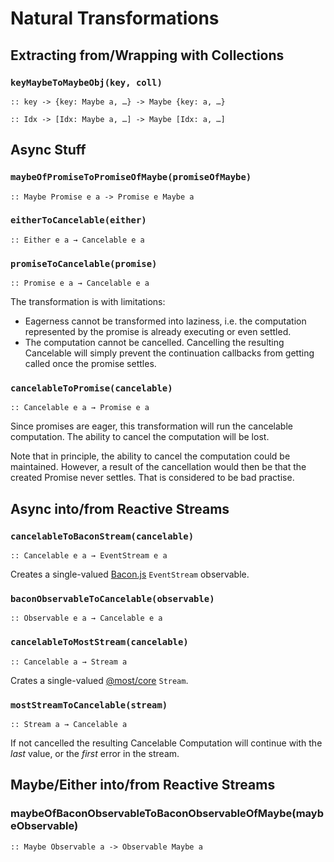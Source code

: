 Natural Transformations
=======================

Extracting from/Wrapping with Collections
-----------------------------------------

### `keyMaybeToMaybeObj(key, coll)`
`:: key -> {key: Maybe a, …} -> Maybe {key: a, …}`

`:: Idx -> [Idx: Maybe a, …] -> Maybe [Idx: a, …]`

Async Stuff
-----------

### `maybeOfPromiseToPromiseOfMaybe(promiseOfMaybe)`
`:: Maybe Promise e a -> Promise e Maybe a`

### `eitherToCancelable(either)`
`:: Either e a → Cancelable e a`

### `promiseToCancelable(promise)`
`:: Promise e a → Cancelable e a`

The transformation is with limitations:
- Eagerness cannot be transformed into laziness, i.e. the computation represented by the promise is already executing or even settled.
- The computation cannot be cancelled. Cancelling the resulting Cancelable will simply prevent the continuation callbacks from getting called once the promise settles.

### `cancelableToPromise(cancelable)`
`:: Cancelable e a → Promise e a`

Since promises are eager, this transformation will run the cancelable computation. The ability to cancel the computation will be lost.

Note that in principle, the ability to cancel the computation could be maintained. However, a result of the cancellation would then be that the created Promise never settles. That is considered to be bad practise.

Async into/from Reactive Streams
--------------------------------

### `cancelableToBaconStream(cancelable)`
`:: Cancelable e a → EventStream e a`

Creates a single-valued [Bacon.js](http://baconjs.github.io) `EventStream` observable.

### `baconObservableToCancelable(observable)`
`:: Observable e a → Cancelable e a`

### `cancelableToMostStream(cancelable)`
`:: Cancelable a → Stream a`

Crates a single-valued [@most/core](https://mostcore.readthedocs.io/en/latest/index.html) `Stream`.

### `mostStreamToCancelable(stream)`
`:: Stream a → Cancelable a`

If not cancelled the resulting Cancelable Computation will continue with the *last* value, or the *first* error in the stream.

Maybe/Either into/from Reactive Streams
---------------------------------------

### maybeOfBaconObservableToBaconObservableOfMaybe(maybeObservable)
`:: Maybe Observable a -> Observable Maybe a`
